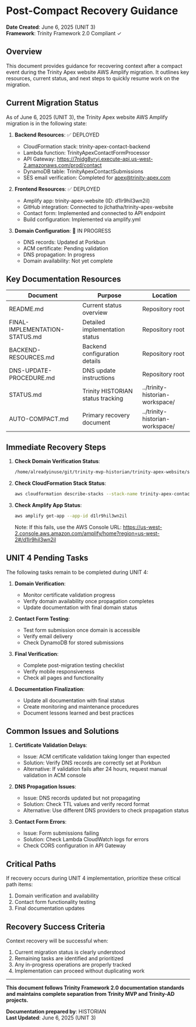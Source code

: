 # Post-Compact Recovery Guidance

**Date Created**: June 6, 2025 (UNIT 3)  
**Framework**: Trinity Framework 2.0 Compliant ✓

## Overview

This document provides guidance for recovering context after a compact event during the Trinity Apex website AWS Amplify migration. It outlines key resources, current status, and next steps to quickly resume work on the migration.

## Current Migration Status

As of June 6, 2025 (UNIT 3), the Trinity Apex website AWS Amplify migration is in the following state:

1. **Backend Resources**: ✅ DEPLOYED
   - CloudFormation stack: trinity-apex-contact-backend
   - Lambda function: TrinityApexContactFormProcessor
   - API Gateway: https://7nidg8yryi.execute-api.us-west-2.amazonaws.com/prod/contact
   - DynamoDB table: TrinityApexContactSubmissions
   - SES email verification: Completed for apex@trinity-apex.com

2. **Frontend Resources**: ✅ DEPLOYED
   - Amplify app: trinity-apex-website (ID: d1lr9hil3wn2il)
   - GitHub integration: Connected to jlchatha/trinity-apex-website
   - Contact form: Implemented and connected to API endpoint
   - Build configuration: Implemented via amplify.yml

3. **Domain Configuration**: 🔄 IN PROGRESS
   - DNS records: Updated at Porkbun
   - ACM certificate: Pending validation
   - DNS propagation: In progress
   - Domain availability: Not yet complete

## Key Documentation Resources

| Document | Purpose | Location |
|----------|---------|----------|
| README.md | Current status overview | Repository root |
| FINAL-IMPLEMENTATION-STATUS.md | Detailed implementation status | Repository root |
| BACKEND-RESOURCES.md | Backend configuration details | Repository root |
| DNS-UPDATE-PROCEDURE.md | DNS update instructions | Repository root |
| STATUS.md | Trinity HISTORIAN status tracking | ../trinity-historian-workspace/ |
| AUTO-COMPACT.md | Primary recovery document | ../trinity-historian-workspace/ |

## Immediate Recovery Steps

1. **Check Domain Verification Status**:
   ```bash
   /home/alreadyinuse/git/trinity-mvp-historian/trinity-apex-website/scripts/monitor-dns-propagation.sh
   ```

2. **Check CloudFormation Stack Status**:
   ```bash
   aws cloudformation describe-stacks --stack-name trinity-apex-contact-backend
   ```

3. **Check Amplify App Status**:
   ```bash
   aws amplify get-app --app-id d1lr9hil3wn2il
   ```
   Note: If this fails, use the AWS Console URL:
   https://us-west-2.console.aws.amazon.com/amplify/home?region=us-west-2#/d1lr9hil3wn2il

## UNIT 4 Pending Tasks

The following tasks remain to be completed during UNIT 4:

1. **Domain Verification**:
   - Monitor certificate validation progress
   - Verify domain availability once propagation completes
   - Update documentation with final domain status

2. **Contact Form Testing**:
   - Test form submission once domain is accessible
   - Verify email delivery
   - Check DynamoDB for stored submissions

3. **Final Verification**:
   - Complete post-migration testing checklist
   - Verify mobile responsiveness
   - Check all pages and functionality

4. **Documentation Finalization**:
   - Update all documentation with final status
   - Create monitoring and maintenance procedures
   - Document lessons learned and best practices

## Common Issues and Solutions

1. **Certificate Validation Delays**:
   - Issue: ACM certificate validation taking longer than expected
   - Solution: Verify DNS records are correctly set at Porkbun
   - Alternative: If validation fails after 24 hours, request manual validation in ACM console

2. **DNS Propagation Issues**:
   - Issue: DNS records updated but not propagating
   - Solution: Check TTL values and verify record format
   - Alternative: Use different DNS providers to check propagation status

3. **Contact Form Errors**:
   - Issue: Form submissions failing
   - Solution: Check Lambda CloudWatch logs for errors
   - Check CORS configuration in API Gateway

## Critical Paths

If recovery occurs during UNIT 4 implementation, prioritize these critical path items:

1. Domain verification and availability
2. Contact form functionality testing
3. Final documentation updates

## Recovery Success Criteria

Context recovery will be successful when:

1. Current migration status is clearly understood
2. Remaining tasks are identified and prioritized
3. Any in-progress operations are properly tracked
4. Implementation can proceed without duplicating work

---

**This document follows Trinity Framework 2.0 documentation standards and maintains complete separation from Trinity MVP and Trinity-AD projects.**

**Documentation prepared by**: HISTORIAN  
**Last Updated**: June 6, 2025 (UNIT 3)